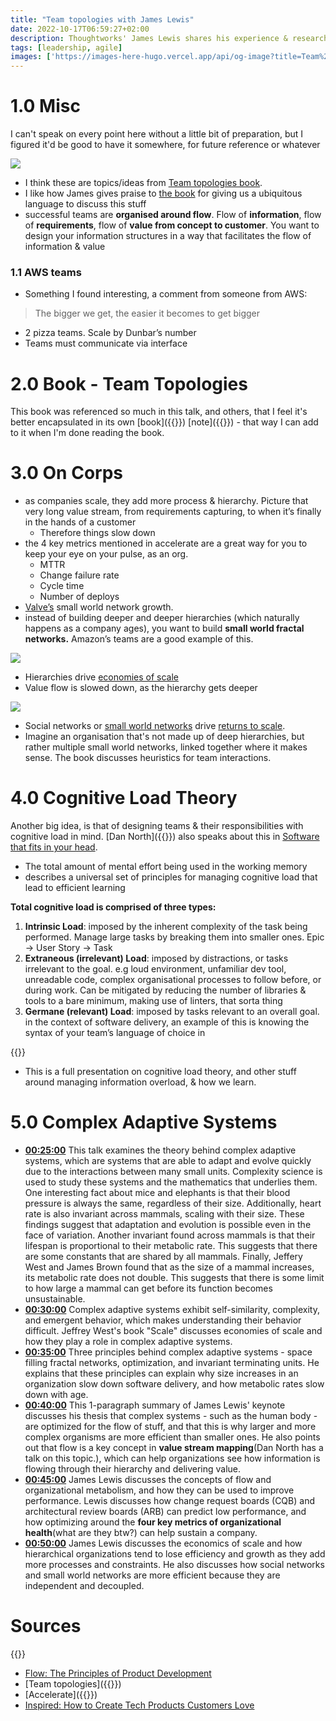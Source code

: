 ```yaml
---
title: "Team topologies with James Lewis"
date: 2022-10-17T06:59:27+02:00
description: Thoughtworks' James Lewis shares his experience & research on Team Topologies, software architecture, & complexity science
tags: [leadership, agile]
images: ['https://images-here-hugo.vercel.app/api/og-image?title=Team%20topologies%20with%20James%20Lewis']
---
```


# 1.0 Misc

I can't speak on every point here without a little bit of preparation, but I figured it'd be good to have it somewhere, for future reference or whatever

![](https://res.cloudinary.com/hokaspokas/image/upload/v1665983175/here-hugo/tt_lahghz.png)

- I think these are topics/ideas from [Team topologies book](https://itrevolution.com/team-topologies/).
- I like how James gives praise to [the book](https://itrevolution.com/team-topologies/) for giving us a ubiquitous language to discuss this stuff
- successful teams are **organised around flow**. Flow of **information**, flow of **requirements**, flow of **value from concept to customer**. You want to design your information structures in a way that facilitates the flow of information & value

### 1.1 AWS teams

- Something I found interesting, a comment from someone from AWS:

> The bigger we get, the easier it becomes to get bigger

- 2 pizza teams. Scale by Dunbar’s number
- Teams must communicate via interface

# 2.0 Book - Team Topologies

This book was referenced so much in this talk, and others, that I feel it's better encapsulated in its own [book]({{<ref book>}}) [note]({{<ref team-topologies>}}) - that way I can add to it when I'm done reading the book.

# 3.0 On Corps

- as companies scale, they add more process & hierarchy. Picture that very long value stream, from requirements capturing, to when it’s finally in the hands of a customer
  - Therefore things slow down
- the 4 key metrics mentioned in accelerate are a great way for you to keep your eye on your pulse, as an org.
  - MTTR
  - Change failure rate
  - Cycle time
  - Number of deploys
- [Valve’s](https://youtu.be/_mYlSMepTGw?t=3348) small world network growth.
- instead of building deeper and deeper hierarchies (which naturally happens as a company ages), you want to build **small world fractal networks.**  Amazon’s teams are a good example of this.

![](https://res.cloudinary.com/hokaspokas/image/upload/v1665985138/here-hugo/hi_qxlapn.png)

- Hierarchies drive [economies of scale](https://en.wikipedia.org/wiki/Economies_of_scale)
- Value flow is slowed down, as the hierarchy gets deeper

![](https://res.cloudinary.com/hokaspokas/image/upload/v1665985096/here-hugo/fractal_ufd2qb.png)

- Social networks or [small world networks](https://en.wikipedia.org/wiki/Small-world_network) drive [returns to scale](https://www.thoughtco.com/overview-of-returns-to-scale-1146825).
- Imagine an organisation that's not made up of deep hierarchies, but rather multiple small world networks, linked together where it makes sense. The book discusses heuristics for team interactions.

# 4.0 Cognitive Load Theory

Another big idea, is that of designing teams & their responsibilities with cognitive load in mind. [Dan North]({{<ref Patterns-of-Effective-Teams>}}) also speaks about this in [Software that fits in your head](https://youtu.be/4Y0tOi7QWqM).

- The total amount of mental effort being used in the working memory
- describes a universal set of principles for managing cognitive load that lead to efficient learning

************************Total cognitive load is comprised of three types:************************

1. **Intrinsic Load**: imposed by the inherent complexity of the task being performed. Manage large tasks by breaking them into smaller ones. Epic → User Story → Task
2. **Extraneous (irrelevant) Load**: imposed by distractions, or tasks irrelevant to the goal. e.g loud environment, unfamiliar dev tool, unreadable code, complex organisational processes to follow before, or during work. Can be mitigated by reducing the number of libraries & tools to a bare minimum, making use of linters, that sorta thing
3. **Germane (relevant) Load**: imposed by tasks relevant to an overall goal. in the context of software delivery, an example of this is knowing the syntax of your team’s language of choice in

{{<youtube DUlFxffjDFo>}}

- This is a full presentation on cognitive load theory, and other stuff around managing information overload, & how we learn.

# 5.0 Complex Adaptive Systems

- **[00:25:00](https://youtu.be/_mYlSMepTGw?t=1500)** This talk examines the theory behind complex adaptive systems, which are systems that are able to adapt and evolve quickly due to the interactions between many small units. Complexity science is used to study these systems and the mathematics that underlies them. One interesting fact about mice and elephants is that their blood pressure is always the same, regardless of their size. Additionally, heart rate is also invariant across mammals, scaling with their size. These findings suggest that adaptation and evolution is possible even in the face of variation. Another invariant found across mammals is that their lifespan is proportional to their metabolic rate. This suggests that there are some constants that are shared by all mammals. Finally, Jeffery West and James Brown found that as the size of a mammal increases, its metabolic rate does not double. This suggests that there is some limit to how large a mammal can get before its function becomes unsustainable.
- **[00:30:00](https://youtu.be/_mYlSMepTGw?t=1800)** Complex adaptive systems exhibit self-similarity, complexity, and emergent behavior, which makes understanding their behavior difficult. Jeffrey West's book "Scale" discusses economies of scale and how they play a role in complex adaptive systems.
- **[00:35:00](https://youtu.be/_mYlSMepTGw?t=2100)** Three principles behind complex adaptive systems - space filling fractal networks, optimization, and invariant terminating units. He explains that these principles can explain why size increases in an organization slow down software delivery, and how metabolic rates slow down with age.
- **[00:40:00](https://youtu.be/_mYlSMepTGw?t=2400)** This 1-paragraph summary of James Lewis' keynote discusses his thesis that complex systems - such as the human body - are optimized for the flow of stuff, and that this is why larger and more complex organisms are more efficient than smaller ones. He also points out that flow is a key concept in **value stream mapping**(Dan North has a talk on this topic.), which can help organizations see how information is flowing through their hierarchy and delivering value.
- **[00:45:00](https://youtu.be/_mYlSMepTGw?t=2700)** James Lewis discusses the concepts of flow and organizational metabolism, and how they can be used to improve performance. Lewis discusses how change request boards (CQB) and architectural review boards (ARB) can predict low performance, and how optimizing around the **four key metrics of organizational health**(what are they btw?) can help sustain a company.
- **[00:50:00](https://youtu.be/_mYlSMepTGw?t=3000)** James Lewis discusses the economics of scale and how hierarchical organizations tend to lose efficiency and growth as they add more processes and constraints. He also discusses how social networks and small world networks are more efficient because they are independent and decoupled.

# Sources

{{<youtube _mYlSMepTGw>}}

- [Flow: The Principles of Product Development](https://www.amazon.com/Principles-Product-Development-Flow-Generation/dp/1935401009)
- [Team topologies]({{<ref team-topologies>}})
- [Accelerate]({{<ref accelerate>}})
- [Inspired: How to Create Tech Products Customers Love](https://www.goodreads.com/book/show/35249663-inspired)
